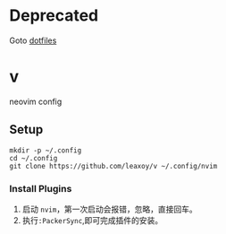 # Deprecated
Goto [dotfiles](https://github.com/leaxoy/dotfiles.git)

# v

neovim config

## Setup

```
mkdir -p ~/.config
cd ~/.config
git clone https://github.com/leaxoy/v ~/.config/nvim
```

### Install Plugins

1. 启动 `nvim`，第一次启动会报错，忽略，直接回车。
2. 执行`:PackerSync`,即可完成插件的安装。
